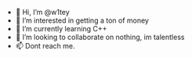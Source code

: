 - 👋 Hi, I’m @w1tey
- 👀 I’m interested in getting a ton of money
- 🌱 I’m currently learning C++
- 💞️ I’m looking to collaborate on nothing, im talentless
- 📫 Dont reach me.

<!---
w1tey/w1tey is a ✨ special ✨ repository because its `README.md` (this file) appears on your GitHub profile.
You can click the Preview link to take a look at your changes.
--->
